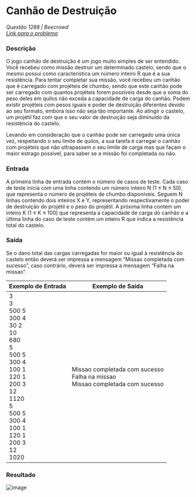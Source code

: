 # Canhão de Destruição
*Questão 1288 | Beecrowd*   
*[Link para o problema](https://www.beecrowd.com.br/repository/UOJ_1288.html)*

### Descrição

O jogo canhão de destruição é um jogo muito simples de ser entendido. Você recebeu como missão destruir um determinado castelo, sendo que o mesmo possui como característica um número inteiro R que é a sua resistência. Para tentar completar sua missão, você recebeu um canhão que é carregado com projéteis de chumbo, sendo que este canhão pode ser carregado com quantos projéteis forem possíveis desde que a soma do peso deles em quilos não exceda a capacidade de carga do canhão. Podem existir projéteis com pesos iguais e poder de destruição diferentes devido ao seu formato, embora isso não seja tão importante. Ao atingir o castelo, um projétil faz com que o seu valor de destruição seja diminuído da resistência do castelo.

Levando em consideração que o canhão pode ser carregado uma única vez, respeitando o seu limite de quilos, a sua tarefa é carregar o canhão com projéteis que não ultrapassem o seu limite de carga mas que façam o maior estrago possível, para saber se a missão foi completada ou não.

### Entrada

A primeira linha de entrada contém o número de casos de teste. Cada caso de teste inicia com uma linha contendo um número inteiro N (1 ≤ N ≤ 50), que representa o número de projéteis de chumbo disponíveis. Seguem N linhas contendo dois inteiros X e Y, representando respectivamente o poder de destruição do projétil e o peso do projétil. A próxima linha contém um inteiro K (1 ≤ K ≤ 100) que representa a capacidade de carga do canhão e a última linha do caso de teste contém um inteiro R que indica a resistência total do castelo.

### Saída

Se o dano total das cargas carregadas for maior ou igual à resistência do castelo então deverá ser impressa a mensagem “Missao completada com sucesso”, caso contrário, deverá ser impressa a mensagem “Falha na missao”.

| **Exemplo de Entrada** | **Exemplo de Saída** |
|-----------|-----------|
|3<br>3<br>500 5<br>300 4<br>30 2<br>10<br>680<br>5<br>500 5<br>300 4<br>100 1<br>120 1<br>200 3<br>12<br>1120<br>5<br>500 5<br>300 4<br>100 1<br>120 1<br>200 3<br>12<br>1020|Missao completada com sucesso<br>Falha na missao<br>Missao completada com sucesso|

### Resultado

![image](https://user-images.githubusercontent.com/33001620/216485594-64ea1c71-d15d-430f-a7fc-c90d3a295dfc.png)
